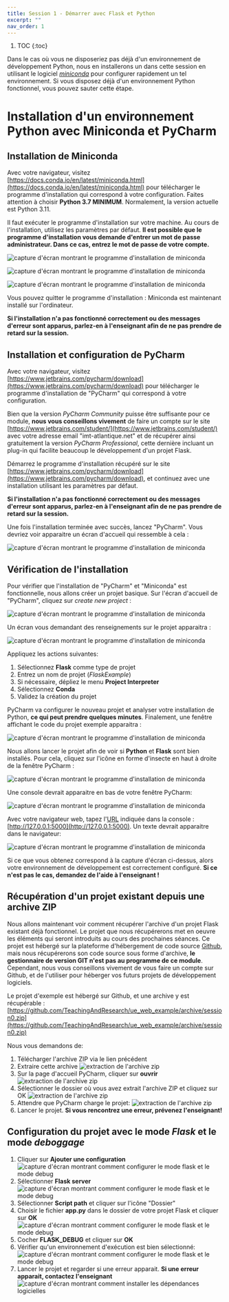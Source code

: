 ```yaml
---
title: Session 1 - Démarrer avec Flask et Python
excerpt: ""
nav_order: 1
---
```


1. TOC
{:toc}


Dans le cas où vous ne disposeriez pas déjà d'un environnement de
développement Python, nous en installerons un dans cette session en utilisant le logiciel
[*miniconda*](https://docs.conda.io/en/latest/miniconda.html) pour
configurer rapidement un tel environnement. Si vous disposez déjà d'un
environnement Python fonctionnel, vous pouvez sauter cette étape.


# Installation d'un environnement Python avec Miniconda et PyCharm

## Installation de Miniconda

Avec votre navigateur, visitez [https://docs.conda.io/en/latest/miniconda.html](https://docs.conda.io/en/latest/miniconda.html) pour télécharger le programme d'installation qui correspond à votre configuration. Faites attention à choisir __Python 3.7 MINIMUM__. Normalement, la version actuelle est Python 3.11.

Il faut exécuter le programme d'installation sur votre machine. Au cours de l'installation, utilisez les paramètres par défaut. **Il est possible que le programme d'installation vous demande d'entrer un mot de passe administrateur. Dans ce cas, entrez le mot de passe de votre compte.**

![capture d'écran montrant le programme d'installation de miniconda](assets/img/session1/miniconda_install_01.png)

![capture d'écran montrant le programme d'installation de miniconda](assets/img/session1/miniconda_install_02.png)

![capture d'écran montrant le programme d'installation de miniconda](assets/img/session1/miniconda_install_03.png)

Vous pouvez quitter le programme d'installation : Miniconda est maintenant installé sur l'ordinateur.

**Si l'installation n'a pas fonctionné correctement ou des messages d'erreur sont apparus, parlez-en à l'enseignant afin de ne pas prendre de retard sur la session.**

## Installation et configuration de PyCharm

Avec votre navigateur, visitez [https://www.jetbrains.com/pycharm/download](https://www.jetbrains.com/pycharm/download) pour télécharger le programme d'installation de "PyCharm" qui correspond à votre configuration.

Bien que la version *PyCharm Community* puisse être suffisante pour ce module, **nous vous conseillons vivement** de faire un compte sur le site [https://www.jetbrains.com/student/](https://www.jetbrains.com/student/) avec votre adresse email "imt-atlantique.net" et de récupérer ainsi gratuitement la version *PyCharm Professional*, cette dernière incluant un plug-in qui facilite beaucoup le développement d'un projet Flask.

Démarrez le programme d'installation récupéré sur le site [https://www.jetbrains.com/pycharm/download](https://www.jetbrains.com/pycharm/download), et continuez avec une installation utilisant les paramètres par défaut.

**Si l'installation n'a pas fonctionné correctement ou des messages d'erreur sont apparus, parlez-en à l'enseignant afin de ne pas prendre de retard sur la session.**

Une fois l'installation terminée avec succès, lancez "PyCharm". Vous devriez voir apparaitre un écran d'accueil qui ressemble à cela :

![capture d'écran montrant le programme d'installation de miniconda](assets/img/session1/screen1.png)

## Vérification de l'installation

Pour vérifier que l'installation de "PyCharm" et "Miniconda" est fonctionnelle, nous allons créer un projet basique. Sur l'écran d'accueil de "PyCharm", cliquez sur *create new project* :

![capture d'écran montrant le programme d'installation de miniconda](assets/img/session1/screen13.png)

Un écran vous demandant des renseignements sur le projet apparaitra :

![capture d'écran montrant le programme d'installation de miniconda](assets/img/session1/screen9.png)

Appliquez les actions suivantes:
1. Sélectionnez **Flask** comme type de projet
2. Entrez un nom de projet (*FlaskExample*)
3. Si nécessaire, dépliez le menu **Project Interpreter**
4. Sélectionnez **Conda**
5. Validez la création du projet

PyCharm va configurer le nouveau projet et analyser votre installation de Python, **ce qui peut prendre quelques minutes**. 
Finalement, une fenêtre affichant le code du projet exemple apparaitra :

![capture d'écran montrant le programme d'installation de miniconda](assets/img/session1/screen14.png)

Nous allons lancer le projet afin de voir si **Python** et **Flask** sont bien installés. Pour cela, cliquez sur l'icône en forme d'insecte en haut à droite de la fenêtre PyCharm :

![capture d'écran montrant le programme d'installation de miniconda](assets/img/session1/screen10.png)

Une console devrait apparaitre en bas de votre fenêtre PyCharm:

![capture d'écran montrant le programme d'installation de miniconda](assets/img/session1/screen11.png)


Avec votre navigateur web, tapez l'[URL](https://fr.wikipedia.org/wiki/Uniform_Resource_Locator) indiquée dans la console : [http://127.0.0.1:5000](http://127.0.0.1:5000). Un texte devrait apparaitre dans le navigateur:

![capture d'écran montrant le programme d'installation de miniconda](assets/img/session1/screen8.png)

Si ce que vous obtenez correspond à la capture d'écran ci-dessus, alors votre environnement de développement est correctement configuré. 
**Si ce n'est pas le cas, demandez de l'aide à l'enseignant !**

## Récupération d'un projet existant depuis une archive ZIP

Nous allons maintenant voir comment récupérer l'archive d'un projet Flask existant déjà fonctionnel. 
Le projet que nous récupérerons met en oeuvre les éléments qui seront introduits au cours des prochaines séances. 
Ce projet est hébergé sur la plateforme d'hébergement de code source [Github](https://github.com), mais nous récupérerons son code source sous forme d'archive, **le gestionnaire de version GIT n'est pas au programme de ce module**. 
Cependant, nous vous conseillons vivement de vous faire un compte sur Github, et de l'utiliser pour héberger vos futurs projets de développement logiciels.

Le projet d'exemple est hébergé sur Github, et une archive y est récupérable :
[https://github.com/TeachingAndResearch/ue_web_example/archive/session0.zip](https://github.com/TeachingAndResearch/ue_web_example/archive/session0.zip)

Nous vous demandons de:
1. Télécharger l'archive ZIP via le lien précédent
2. Extraire cette archive
![extraction de l'archive zip](assets/img/session1/screen_install_0.png)
3. Sur la page d'accueil PyCharm, cliquer sur **ouvrir**
![extraction de l'archive zip](assets/img/session1/screen_install_1.png)
4. Sélectionner le dossier où vous avez extrait l'archive ZIP et cliquez sur OK
![extraction de l'archive zip](assets/img/session1/screen_install_2.png)
5. Attendre que PyCharm charge le projet:
![extraction de l'archive zip](assets/img/session1/screen_install_3.png)
6. Lancer le projet. **Si vous rencontrez une erreur, prévenez l'enseignant!**

## Configuration du projet avec le mode _Flask_ et le mode _deboggage_

1. Cliquer sur **Ajouter une configuration**
![capture d'écran montrant comment configurer le mode flask et le mode debug](assets/img/session1/flask_debug_0.png)
2. Sélectionner **Flask server**
![capture d'écran montrant comment configurer le mode flask et le mode debug](assets/img/session1/flask_debug_1.png)
3. Sélectionner **Script path** et cliquer sur l'icône "Dossier"
4. Choisir le fichier **app.py** dans le dossier de votre projet Flask et cliquer sur **OK**
![capture d'écran montrant comment configurer le mode flask et le mode debug](assets/img/session1/flask_debug_2.png)
5. Cocher **FLASK_DEBUG** et cliquer sur **OK**
6. Vérifier qu'un environnement d'exécution est bien sélectionné:
![capture d'écran montrant comment configurer le mode flask et le mode debug](assets/img/session1/flask_debug_3.png)
7. Lancer le projet et regarder si une erreur apparait. **Si une erreur apparait, contactez l'enseignant**
![capture d'écran montrant comment installer les dépendances logicielles](assets/img/session1/screen18.png)

